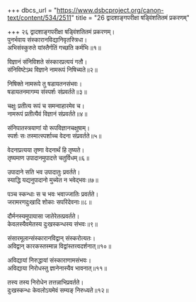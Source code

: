 +++
dbcs_url = "https://www.dsbcproject.org/canon-text/content/534/2511"
title = "26 द्वादशाङ्गपरीक्षा षड्विंशतितमं प्रकरणम्"

+++
२६
द्वादशाङ्गपरीक्षा षड्विंशतितमं प्रकरणम्।  
पुनर्भवाय संस्कारानविद्यानिवृतस्त्रिधा।  
अभिसंस्कुरुते यांस्तैर्गतिं गच्छति कर्मभिः॥१॥

विज्ञानं संनिविशते संस्कारप्रत्ययं गतौ।  
संनिविष्टेऽथ विज्ञाने नामरूपं निषिच्यते॥२॥

निषिक्ते नामरूपे तु षडायतनसंभवः।  
षडायतनमागम्य संस्पर्शः संप्रवर्तते॥३॥

चक्षुः प्रतीत्य रूपं च समन्वाहारमेव च।  
नामरूपं प्रतीत्यैवं विज्ञानं संप्रवर्तते॥४॥

संनिपातस्त्रयाणां यो रूपविज्ञानचक्षुषाम्।  
स्पर्शः सः तस्मात्स्पर्शाच्च वेदना संप्रवर्तते॥५॥

वेदनाप्रत्यया तृष्णा वेदनार्थं हि तृष्यते।  
तृष्यमाण उपादानमुपादत्ते चतुर्विधम्॥६॥

उपादाने सति भव उपादातुः प्रवर्तते।  
स्याद्धि यद्यनुपादानो मुच्येत न भवेद्भवः॥७॥

पञ्च स्कन्धाः स च भवः भवाज्जातिः प्रवर्तते।  
जरामरणदुःखादि शोकाः सपरिदेवनाः॥८॥

दौर्मनस्यमुपायासा जातेरेतत्प्रवर्तते।  
केवलस्यैवमेतस्य दुःखस्कन्धस्य संभवः॥९॥

संसारमूलान्संस्कारानविद्वान् संस्करोत्यतः।  
अविद्वान् कारकस्तस्मान्न विद्वांस्तत्त्वदर्शनात्॥१०॥

अविद्यायां निरुद्धायां संस्काराणामसंभवः।  
अविद्याया निरोधस्तु ज्ञानेनास्यैव भावनात्॥११॥

तस्य तस्य निरोधेन तत्तन्नाभिप्रवर्तते।  
दुःखस्कन्धः केवलोऽयमेवं सम्यङ् निरुध्यते॥१२॥

